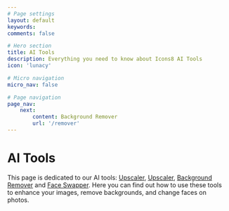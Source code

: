 ```yaml
---
# Page settings
layout: default
keywords:
comments: false

# Hero section
title: AI Tools
description: Everything you need to know about Icons8 AI Tools
icon: 'lunacy'

# Micro navigation
micro_nav: false

# Page navigation
page_nav:
    next:
        content: Background Remover
        url: '/remover'
---
```


# **AI Tools**


This page is dedicated to our AI tools: [Upscaler](/upscaler),  [Upscaler](/upscaler),  [Background Remover](/remover) and [Face Swapper](/swapper). Here you can find out how to use these tools to enhance your images, remove backgrounds, and change faces on photos.

